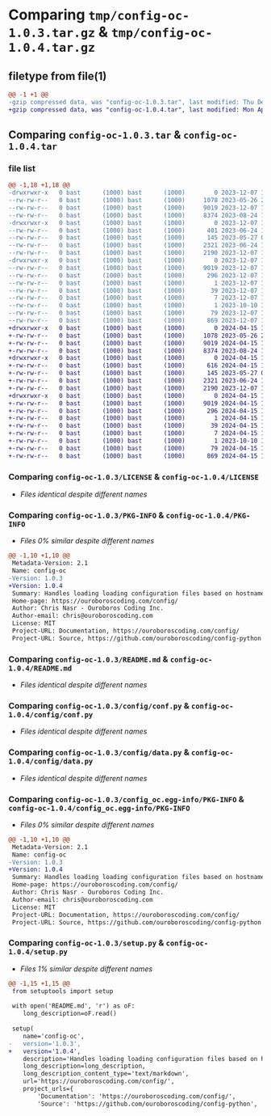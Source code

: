 # Comparing `tmp/config-oc-1.0.3.tar.gz` & `tmp/config-oc-1.0.4.tar.gz`

## filetype from file(1)

```diff
@@ -1 +1 @@
-gzip compressed data, was "config-oc-1.0.3.tar", last modified: Thu Dec  7 15:57:35 2023, max compression
+gzip compressed data, was "config-oc-1.0.4.tar", last modified: Mon Apr 15 14:18:27 2024, max compression
```

## Comparing `config-oc-1.0.3.tar` & `config-oc-1.0.4.tar`

### file list

```diff
@@ -1,18 +1,18 @@
-drwxrwxr-x   0 bast      (1000) bast      (1000)        0 2023-12-07 15:57:35.309038 config-oc-1.0.3/
--rw-rw-r--   0 bast      (1000) bast      (1000)     1078 2023-05-26 22:40:09.000000 config-oc-1.0.3/LICENSE
--rw-rw-r--   0 bast      (1000) bast      (1000)     9019 2023-12-07 15:57:35.309038 config-oc-1.0.3/PKG-INFO
--rw-rw-r--   0 bast      (1000) bast      (1000)     8374 2023-08-24 11:23:25.000000 config-oc-1.0.3/README.md
-drwxrwxr-x   0 bast      (1000) bast      (1000)        0 2023-12-07 15:57:35.309038 config-oc-1.0.3/config/
--rw-rw-r--   0 bast      (1000) bast      (1000)      401 2023-06-24 13:32:34.000000 config-oc-1.0.3/config/__init__.py
--rw-rw-r--   0 bast      (1000) bast      (1000)      145 2023-05-27 00:29:25.000000 config-oc-1.0.3/config/__main__.py
--rw-rw-r--   0 bast      (1000) bast      (1000)     2321 2023-06-24 12:40:15.000000 config-oc-1.0.3/config/conf.py
--rw-rw-r--   0 bast      (1000) bast      (1000)     2190 2023-12-07 15:55:14.000000 config-oc-1.0.3/config/data.py
-drwxrwxr-x   0 bast      (1000) bast      (1000)        0 2023-12-07 15:57:35.309038 config-oc-1.0.3/config_oc.egg-info/
--rw-rw-r--   0 bast      (1000) bast      (1000)     9019 2023-12-07 15:57:35.000000 config-oc-1.0.3/config_oc.egg-info/PKG-INFO
--rw-rw-r--   0 bast      (1000) bast      (1000)      296 2023-12-07 15:57:35.000000 config-oc-1.0.3/config_oc.egg-info/SOURCES.txt
--rw-rw-r--   0 bast      (1000) bast      (1000)        1 2023-12-07 15:57:35.000000 config-oc-1.0.3/config_oc.egg-info/dependency_links.txt
--rw-rw-r--   0 bast      (1000) bast      (1000)       39 2023-12-07 15:57:35.000000 config-oc-1.0.3/config_oc.egg-info/requires.txt
--rw-rw-r--   0 bast      (1000) bast      (1000)        7 2023-12-07 15:57:35.000000 config-oc-1.0.3/config_oc.egg-info/top_level.txt
--rw-rw-r--   0 bast      (1000) bast      (1000)        1 2023-10-10 14:45:31.000000 config-oc-1.0.3/config_oc.egg-info/zip-safe
--rw-rw-r--   0 bast      (1000) bast      (1000)       79 2023-12-07 15:57:35.309038 config-oc-1.0.3/setup.cfg
--rw-rw-r--   0 bast      (1000) bast      (1000)      869 2023-12-07 15:54:53.000000 config-oc-1.0.3/setup.py
+drwxrwxr-x   0 bast      (1000) bast      (1000)        0 2024-04-15 14:18:27.138722 config-oc-1.0.4/
+-rw-rw-r--   0 bast      (1000) bast      (1000)     1078 2023-05-26 22:40:09.000000 config-oc-1.0.4/LICENSE
+-rw-rw-r--   0 bast      (1000) bast      (1000)     9019 2024-04-15 14:18:27.138722 config-oc-1.0.4/PKG-INFO
+-rw-rw-r--   0 bast      (1000) bast      (1000)     8374 2023-08-24 11:23:25.000000 config-oc-1.0.4/README.md
+drwxrwxr-x   0 bast      (1000) bast      (1000)        0 2024-04-15 14:18:27.138722 config-oc-1.0.4/config/
+-rw-rw-r--   0 bast      (1000) bast      (1000)      616 2024-04-15 14:12:32.000000 config-oc-1.0.4/config/__init__.py
+-rw-rw-r--   0 bast      (1000) bast      (1000)      145 2023-05-27 00:29:25.000000 config-oc-1.0.4/config/__main__.py
+-rw-rw-r--   0 bast      (1000) bast      (1000)     2321 2023-06-24 12:40:15.000000 config-oc-1.0.4/config/conf.py
+-rw-rw-r--   0 bast      (1000) bast      (1000)     2190 2023-12-07 15:57:54.000000 config-oc-1.0.4/config/data.py
+drwxrwxr-x   0 bast      (1000) bast      (1000)        0 2024-04-15 14:18:27.138722 config-oc-1.0.4/config_oc.egg-info/
+-rw-rw-r--   0 bast      (1000) bast      (1000)     9019 2024-04-15 14:18:27.000000 config-oc-1.0.4/config_oc.egg-info/PKG-INFO
+-rw-rw-r--   0 bast      (1000) bast      (1000)      296 2024-04-15 14:18:27.000000 config-oc-1.0.4/config_oc.egg-info/SOURCES.txt
+-rw-rw-r--   0 bast      (1000) bast      (1000)        1 2024-04-15 14:18:27.000000 config-oc-1.0.4/config_oc.egg-info/dependency_links.txt
+-rw-rw-r--   0 bast      (1000) bast      (1000)       39 2024-04-15 14:18:27.000000 config-oc-1.0.4/config_oc.egg-info/requires.txt
+-rw-rw-r--   0 bast      (1000) bast      (1000)        7 2024-04-15 14:18:27.000000 config-oc-1.0.4/config_oc.egg-info/top_level.txt
+-rw-rw-r--   0 bast      (1000) bast      (1000)        1 2023-10-10 14:45:31.000000 config-oc-1.0.4/config_oc.egg-info/zip-safe
+-rw-rw-r--   0 bast      (1000) bast      (1000)       79 2024-04-15 14:18:27.138722 config-oc-1.0.4/setup.cfg
+-rw-rw-r--   0 bast      (1000) bast      (1000)      869 2024-04-15 14:05:22.000000 config-oc-1.0.4/setup.py
```

### Comparing `config-oc-1.0.3/LICENSE` & `config-oc-1.0.4/LICENSE`

 * *Files identical despite different names*

### Comparing `config-oc-1.0.3/PKG-INFO` & `config-oc-1.0.4/PKG-INFO`

 * *Files 0% similar despite different names*

```diff
@@ -1,10 +1,10 @@
 Metadata-Version: 2.1
 Name: config-oc
-Version: 1.0.3
+Version: 1.0.4
 Summary: Handles loading loading configuration files based on hostname
 Home-page: https://ouroboroscoding.com/config/
 Author: Chris Nasr - Ouroboros Coding Inc.
 Author-email: chris@ouroboroscoding.com
 License: MIT
 Project-URL: Documentation, https://ouroboroscoding.com/config/
 Project-URL: Source, https://github.com/ouroboroscoding/config-python
```

### Comparing `config-oc-1.0.3/README.md` & `config-oc-1.0.4/README.md`

 * *Files identical despite different names*

### Comparing `config-oc-1.0.3/config/conf.py` & `config-oc-1.0.4/config/conf.py`

 * *Files identical despite different names*

### Comparing `config-oc-1.0.3/config/data.py` & `config-oc-1.0.4/config/data.py`

 * *Files identical despite different names*

### Comparing `config-oc-1.0.3/config_oc.egg-info/PKG-INFO` & `config-oc-1.0.4/config_oc.egg-info/PKG-INFO`

 * *Files 0% similar despite different names*

```diff
@@ -1,10 +1,10 @@
 Metadata-Version: 2.1
 Name: config-oc
-Version: 1.0.3
+Version: 1.0.4
 Summary: Handles loading loading configuration files based on hostname
 Home-page: https://ouroboroscoding.com/config/
 Author: Chris Nasr - Ouroboros Coding Inc.
 Author-email: chris@ouroboroscoding.com
 License: MIT
 Project-URL: Documentation, https://ouroboroscoding.com/config/
 Project-URL: Source, https://github.com/ouroboroscoding/config-python
```

### Comparing `config-oc-1.0.3/setup.py` & `config-oc-1.0.4/setup.py`

 * *Files 1% similar despite different names*

```diff
@@ -1,15 +1,15 @@
 from setuptools import setup
 
 with open('README.md', 'r') as oF:
 	long_description=oF.read()
 
 setup(
 	name='config-oc',
-	version='1.0.3',
+	version='1.0.4',
 	description='Handles loading loading configuration files based on hostname',
 	long_description=long_description,
 	long_description_content_type='text/markdown',
 	url='https://ouroboroscoding.com/config/',
 	project_urls={
 		'Documentation': 'https://ouroboroscoding.com/config/',
 		'Source': 'https://github.com/ouroboroscoding/config-python',
```

